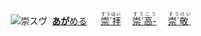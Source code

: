 <kbd><img src="lv1.svg" width="2" height="24"><img src="https://glyphwiki.org/glyph/u5d07.svg" width="24" height="24" alt="崇"></kbd><kbd>スウ゚</div></kbd> <img src="lv1.svg">[**あが**める](https://jisho.org/search/崇める)　 <img src="lv0.svg">[<ruby>崇´拝<rt>すうはい</rt></ruby>](https://jisho.org/search/崇拝)</ins>　<img src="lv1.svg">[<ruby>崇´高-<rt>すうこう</rt></ruby>](https://jisho.org/search/崇高)　<img src="lv2.svg">[<ruby>崇´敬ˎ<rt>すうけい</rt></ruby>](https://jisho.org/search/崇敬)



